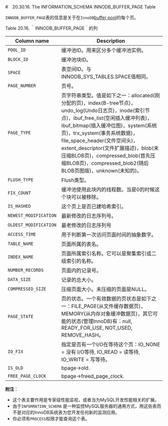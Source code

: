 #　20.30.16. The INFORMATION_SCHEMA INNODB_BUFFER_PAGE Table

`INNODB_BUFFER_PAGE`表的信息是关于在`InnoDB`[buffer pool](../glossary.md)的每个页。

Table 20.16. ｀INNODB_BUFFER_PAGE｀的列

<table>
<thead>
<tr>
	<th scope="col">Column name</th>
	<th scope="col">Description</th>
</tr>
</thead>

<tbody>
<tr>
	<td scope="row"><code class="literal">POOL_ID</code></td>
	<td>缓冲池ID。用来区分多个缓冲池实例。</td>
</tr>

<tr>
	<td scope="row"><code class="literal">BLOCK_ID</code></td>
	<td>缓冲池块ID。</td>
</tr>

<tr>
	<td scope="row"><code class="literal">SPACE</code></td>
	<td>表空间ID。与INNODB_SYS_TABLES.SPACE值相同。</td>
</tr>

<tr>
	<td scope="row"><code class="literal">PAGE_NUMBER</code></td>
	<td>页号。</td>
</tr>

<tr>
	<td scope="row"><code class="literal">PAGE_TYPE</code></td>
	<td>页字符串类型。值是如下之一：allocated(刚分配的页)，index(B-tree节点)，undo_log(Undo日志页)，inode(索引节点)，ibuf_free_list(空闲插入缓冲列表)，ibuf_bitmap(插入缓冲位图)，system(系统页)，trx_system(事务系统数据)，file_space_header(文件空间头)，extent_descriptor(文件扩展描述)，blob(未压缩BLOB页)，compressed_blob(首先压缩BLOB页)，compressed_blob2(随后BLOB页图版)，unknown(未知的)。</td>
</tr>

<tr>
	<td scope="row"><code class="literal">FLUSH_TYPE</code></td>
	<td>Flush类型。</td>
</tr>

<tr>
	<td scope="row"><code class="literal">FIX_COUNT</code></td>
	<td>缓冲池使用此块内的线程数。当是0的时候这个块可以被移除。</td>
</tr>

<tr>
	<td scope="row"><code class="literal">IS_HASHED</code></td>
	<td>这个页上是否已建哈希索引。</td>
</tr>

<tr>
	<td scope="row"><code class="literal">NEWEST_MODIFICATION</code></td>
	<td>最新修改的日志序列号。</td>
</tr>

<tr>
	<td scope="row"><code class="literal">OLDEST_MODIFICATION</code></td>
	<td>最老修改的日志序列号</td>
</tr>

<tr>
	<td scope="row"><code class="literal">ACCESS_TIME</code></td>
	<td>用于判断第一次访问页面时间的抽象数字。</td>
</tr>

<tr>
	<td scope="row"><code class="literal">TABLE_NAME</code></td>
	<td>页面所属的表名。</td>
</tr>

<tr>
	<td scope="row"><code class="literal">INDEX_NAME</code></td>
	<td>页面所属索引名称。它可以是聚集索引或二级索引的名称。</td>
</tr>

<tr>
	<td scope="row"><code class="literal">NUMBER_RECORDS</code></td>
	<td>页面内的记录号。</td>
</tr>

<tr>
	<td scope="row"><code class="literal">DATA_SIZE</code></td>
	<td>记录的总大小。</td>
</tr>

<tr>
	<td scope="row"><code class="literal">COMPRESSED_SIZE</code></td>
	<td>压缩页面大小。未压缩的页面是NULL。</td>
</tr>

<tr>
	<td scope="row"><code class="literal">PAGE_STATE</code></td>
	<td>页的状态。一个有效数据的页状态是如下之一：FILE_PAGE(从文件缓存数据页)，MEMORY(从内存对象缓冲数据页)，其它可能的状态(管理InnoDB)有：null, READY_FOR_USE, NOT_USED, REMOVE_HASH。</td>
</tr>

<tr>
	<td scope="row"><code class="literal">IO_FIX</code></td>
	<td>指定是否有一个I/O在等待这个页：IO_NONE = 没有 I/O等待, IO_READ = 读等待, IO_WRITE = 写等待。</td>
</tr>

<tr>
	<td scope="row"><code class="literal">IS_OLD</code></td>
	<td>bpage-&gt;old.</td>
</tr>

<tr>
	<td scope="row"><code class="literal">FREE_PAGE_CLOCK</code></td>
	<td>bpage-&gt;freed_page_clock.</td>
</tr>
</tbody>
</table>

**附注**：

- 这个表主要作用是专家级性能监视，或者当为MySQL开发性能相关的扩展。 
- 由于`INFORMATION_SCHEMA` 是一种监控MySQL服务器的通用方式，用这些表而不是对应的InnoDB系统表为您开发任何新的监测应用。
- 你必须有`PROCESS`权限才能查询这个表。